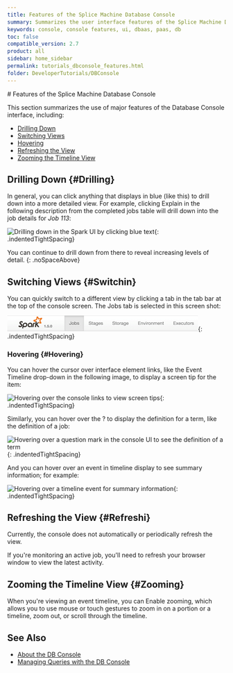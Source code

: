 ```yaml
---
title: Features of the Splice Machine Database Console
summary: Summarizes the user interface features of the Splice Machine Database Console.
keywords: console, console features, ui, dbaas, paas, db
toc: false
compatible_version: 2.7
product: all
sidebar: home_sidebar
permalink: tutorials_dbconsole_features.html
folder: DeveloperTutorials/DBConsole
---
```

<section>
<div class="TopicContent" data-swiftype-index="true" markdown="1">
# Features of the Splice Machine Database Console

This section summarizes the use of major features of the Database
Console interface, including:

* [Drilling Down](#Drilling)
* [Switching Views](#Switchin)
* [Hovering](#Hovering)
* [Refreshing the View](#Refreshi)
* [Zooming the Timeline View](#Zooming)

## Drilling Down   {#Drilling}

In general, you can click anything that displays in blue (<span
class="ConsoleLink">like this</span>) to drill down into a more detailed
view. For example, clicking <span class="ConsoleLink">Explain</span> in
the following description from the completed jobs table will drill down
into the job details for *Job 113*:

![Drilling down in the Spark UI by clicking blue
text](images/SparkUIDrillDown.png){: .indentedTightSpacing}

You can continue to drill down from there to reveal increasing levels of
detail.
{: .noSpaceAbove}

## Switching Views   {#Switchin}

You can quickly switch to a different view by clicking a tab in the tab
bar at the top of the console screen. The <span
class="AppCommand">Jobs</span> tab is selected in this screen shot:

![Splice Database Console view tabs](images/SparkUITabs.png){:
.indentedTightSpacing}

### Hovering   {#Hovering}

You can hover the cursor over interface element links, like the <span
class="ConsoleLink">Event Timeline</span> drop-down in the following
image, to display a screen tip for the item:

![Hovering over the console links to view screen
tips](images/SparkUIHover.png){: .indentedTightSpacing}

Similarly, you can hover over the ? to display the definition for a
term, like the definition of a job:

![Hovering over a question mark in the console UI to see the definition
of a term](images/SparkUIHover2.png){: .indentedTightSpacing}

And you can hover over an event in timeline display to see summary
information; for example:

![Hovering over a timeline event for summary
information](images/SparkUITimelineHover.png){: .indentedTightSpacing}

## Refreshing the View   {#Refreshi}

Currently, the console does not automatically or periodically refresh
the view.

If you're monitoring an active job, you'll need to refresh your browser
window to view the latest activity.

## Zooming the Timeline View   {#Zooming}

When you're viewing an event timeline, you can <span
class="ConsoleLink">Enable zooming</span>, which allows you to use mouse
or touch gestures to zoom in on a portion or a timeline, zoom out, or
scroll through the timeline.

## See Also

* [About the DB Console](tutorials_dbconsole_intro.html)
* [Managing Queries with the DB Console](tutorials_dbconsole_queries.html)

</div>
</section>

